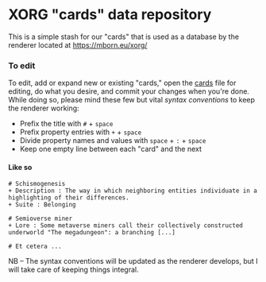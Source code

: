 # XORG "cards" data repository

This is a simple stash for our "cards" that is used as a database by the renderer located at https://mborn.eu/xorg/

### To edit
To edit, add or expand new or existing "cards," open the [cards](https://github.com/XORGanon/cards/edit/main/cards) file for editing, do what you desire, and commit your changes when you're done. While doing so, please mind these few but vital _syntax conventions_ to keep the renderer working:

* Prefix the title with `#` + `space`
* Prefix property entries with `+` + `space`
* Divide property names and values with `space` + `:` + `space`
* Keep one empty line between each "card" and the next

#### Like so
    # Schismogenesis
    + Description : The way in which neighboring entities individuate in a highlighting of their differences.
    + Suite : Belonging
    
    # Semioverse miner
    + Lore : Some metaverse miners call their collectively constructed underworld "The megadungeon": a branching [...]
            
    # Et cetera ...

<p class="callout info">NB &ndash; The syntax conventions will be updated as the renderer develops, but I will take care of keeping things integral.</p>


